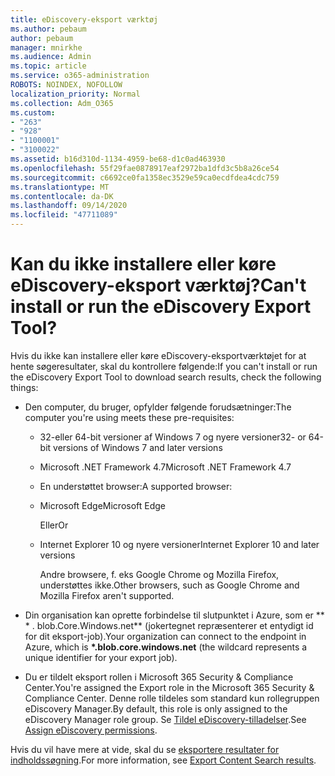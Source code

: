 ```yaml
---
title: eDiscovery-eksport værktøj
ms.author: pebaum
author: pebaum
manager: mnirkhe
ms.audience: Admin
ms.topic: article
ms.service: o365-administration
ROBOTS: NOINDEX, NOFOLLOW
localization_priority: Normal
ms.collection: Adm_O365
ms.custom:
- "263"
- "928"
- "1100001"
- "3100022"
ms.assetid: b16d310d-1134-4959-be68-d1c0ad463930
ms.openlocfilehash: 55f29fae0878917eaf2972ba1dfd3c5b8a26ce54
ms.sourcegitcommit: c6692ce0fa1358ec3529e59ca0ecdfdea4cdc759
ms.translationtype: MT
ms.contentlocale: da-DK
ms.lasthandoff: 09/14/2020
ms.locfileid: "47711089"
---
```

# <a name="cant-install-or-run-the-ediscovery-export-tool"></a><span data-ttu-id="1edeb-102">Kan du ikke installere eller køre eDiscovery-eksport værktøj?</span><span class="sxs-lookup"><span data-stu-id="1edeb-102">Can't install or run the eDiscovery Export Tool?</span></span>

<span data-ttu-id="1edeb-103">Hvis du ikke kan installere eller køre eDiscovery-eksportværktøjet for at hente søgeresultater, skal du kontrollere følgende:</span><span class="sxs-lookup"><span data-stu-id="1edeb-103">If you can't install or run the eDiscovery Export Tool to download search results, check the following things:</span></span>
  
- <span data-ttu-id="1edeb-104">Den computer, du bruger, opfylder følgende forudsætninger:</span><span class="sxs-lookup"><span data-stu-id="1edeb-104">The computer you're using meets these pre-requisites:</span></span>

  - <span data-ttu-id="1edeb-105">32-eller 64-bit versioner af Windows 7 og nyere versioner</span><span class="sxs-lookup"><span data-stu-id="1edeb-105">32- or 64-bit versions of Windows 7 and later versions</span></span>

  - <span data-ttu-id="1edeb-106">Microsoft .NET Framework 4.7</span><span class="sxs-lookup"><span data-stu-id="1edeb-106">Microsoft .NET Framework 4.7</span></span>

  - <span data-ttu-id="1edeb-107">En understøttet browser:</span><span class="sxs-lookup"><span data-stu-id="1edeb-107">A supported browser:</span></span>

  - <span data-ttu-id="1edeb-108">Microsoft Edge</span><span class="sxs-lookup"><span data-stu-id="1edeb-108">Microsoft Edge</span></span>

    <span data-ttu-id="1edeb-109">Eller</span><span class="sxs-lookup"><span data-stu-id="1edeb-109">Or</span></span>

  - <span data-ttu-id="1edeb-110">Internet Explorer 10 og nyere versioner</span><span class="sxs-lookup"><span data-stu-id="1edeb-110">Internet Explorer 10 and later versions</span></span>

    <span data-ttu-id="1edeb-111">Andre browsere, f. eks Google Chrome og Mozilla Firefox, understøttes ikke.</span><span class="sxs-lookup"><span data-stu-id="1edeb-111">Other browsers, such as Google Chrome and Mozilla Firefox aren't supported.</span></span>

- <span data-ttu-id="1edeb-112">Din organisation kan oprette forbindelse til slutpunktet i Azure, som er \*\* \* . blob.Core.Windows.net\*\* (jokertegnet repræsenterer et entydigt id for dit eksport-job).</span><span class="sxs-lookup"><span data-stu-id="1edeb-112">Your organization can connect to the endpoint in Azure, which is **\*.blob.core.windows.net** (the wildcard represents a unique identifier for your export job).</span></span>

- <span data-ttu-id="1edeb-113">Du er tildelt eksport rollen i Microsoft 365 Security &amp; Compliance Center.</span><span class="sxs-lookup"><span data-stu-id="1edeb-113">You're assigned the Export role in the Microsoft 365 Security &amp; Compliance Center.</span></span> <span data-ttu-id="1edeb-114">Denne rolle tildeles som standard kun rollegruppen eDiscovery Manager.</span><span class="sxs-lookup"><span data-stu-id="1edeb-114">By default, this role is only assigned to the eDiscovery Manager role group.</span></span> <span data-ttu-id="1edeb-115">Se [Tildel eDiscovery-tilladelser](https://docs.microsoft.com/microsoft-365/compliance/assign-ediscovery-permissions).</span><span class="sxs-lookup"><span data-stu-id="1edeb-115">See [Assign eDiscovery permissions](https://docs.microsoft.com/microsoft-365/compliance/assign-ediscovery-permissions).</span></span>

<span data-ttu-id="1edeb-116">Hvis du vil have mere at vide, skal du se [eksportere resultater for indholdssøgning](https://docs.microsoft.com/microsoft-365/compliance/export-search-results).</span><span class="sxs-lookup"><span data-stu-id="1edeb-116">For more information, see [Export Content Search results](https://docs.microsoft.com/microsoft-365/compliance/export-search-results).</span></span>
  